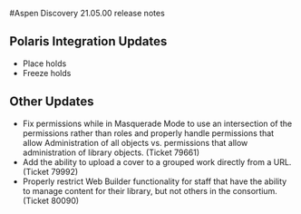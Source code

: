 #Aspen Discovery 21.05.00 release notes
## Polaris Integration Updates
- Place holds
- Freeze holds

## Other Updates
- Fix permissions while in Masquerade Mode to use an intersection of the permissions rather than roles and properly handle permissions that allow Administration of all objects vs. permissions that allow administration of library objects. (Ticket 79661)
- Add the ability to upload a cover to a grouped work directly from a URL. (Ticket 79992)
- Properly restrict Web Builder functionality for staff that have the ability to manage content for their library, but not others in the consortium. (Ticket 80090)
